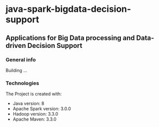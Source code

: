 # java-spark-bigdata-decision-support
## Applications for Big Data processing and Data-driven Decision Support

### General info
Building ...
	
### Technologies
The Project is created with:
* Java version: 8
* Apache Spark version: 3.0.0 
* Hadoop version: 3.3.0
* Apache Maven: 3.3.0

